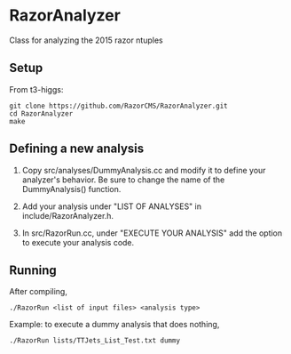 RazorAnalyzer
=============

Class for analyzing the 2015 razor ntuples

Setup
-------------
From t3-higgs:

    git clone https://github.com/RazorCMS/RazorAnalyzer.git
    cd RazorAnalyzer
    make
  
Defining a new analysis
-------------
1) Copy src/analyses/DummyAnalysis.cc and modify it to define your analyzer's behavior.  Be sure to change the name of the DummyAnalysis() function.

2) Add your analysis under "LIST OF ANALYSES" in include/RazorAnalyzer.h.

3) In src/RazorRun.cc, under "EXECUTE YOUR ANALYSIS" add the option to execute your analysis code.

Running
------------
After compiling, 

    ./RazorRun <list of input files> <analysis type>
  
Example: to execute a dummy analysis that does nothing,

    ./RazorRun lists/TTJets_List_Test.txt dummy

